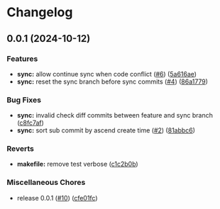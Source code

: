 # Changelog

## 0.0.1 (2024-10-12)


### Features

* **sync:** allow continue sync when code conflict ([#6](https://github.com/kitimark/dx/issues/6)) ([5a616ae](https://github.com/kitimark/dx/commit/5a616ae63cb125ebf95746f580d3b7f5a732df35))
* **sync:** reset the sync branch before sync commits ([#4](https://github.com/kitimark/dx/issues/4)) ([86a1779](https://github.com/kitimark/dx/commit/86a177961e20daac916dbabe7406ba13f198631c))


### Bug Fixes

* **sync:** invalid check diff commits between feature and sync branch ([c8fc7af](https://github.com/kitimark/dx/commit/c8fc7af7d6c3393ef70cce10e4a75bdd06e1a1b9))
* **sync:** sort sub commit by ascend create time ([#2](https://github.com/kitimark/dx/issues/2)) ([81abbc6](https://github.com/kitimark/dx/commit/81abbc634bdf5bf094281b0212397e408a343c13))


### Reverts

* **makefile:** remove test verbose ([c1c2b0b](https://github.com/kitimark/dx/commit/c1c2b0b5594588de6e7e0f3813c5f1328446b387))


### Miscellaneous Chores

* release 0.0.1 ([#10](https://github.com/kitimark/dx/issues/10)) ([cfe01fc](https://github.com/kitimark/dx/commit/cfe01fc9bea229086fba340c83cf5ce90596866e))
